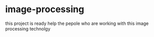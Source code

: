 # image-processing
this project is ready help the pepole who are working with this image processing technolgy

